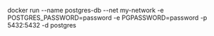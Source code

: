 docker run --name postgres-db --net my-network -e POSTGRES_PASSWORD=password -e PGPASSWORD=password -p 5432:5432 -d postgres 